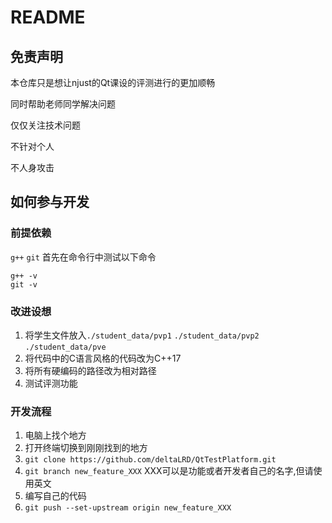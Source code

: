 # README

## 免责声明

本仓库只是想让njust的Qt课设的评测进行的更加顺畅

同时帮助老师同学解决问题

仅仅关注技术问题

不针对个人

不人身攻击

## 如何参与开发

### 前提依赖

`g++` 
`git`
首先在命令行中测试以下命令

```shell
g++ -v
git -v
```

### 改进设想

1. 将学生文件放入`./student_data/pvp1` `./student_data/pvp2` `./student_data/pve`
2. 将代码中的C语言风格的代码改为C++17
3. 将所有硬编码的路径改为相对路径
4. 测试评测功能

### 开发流程

1. 电脑上找个地方
2. 打开终端切换到刚刚找到的地方
3. `git clone https://github.com/deltaLRD/QtTestPlatform.git`
4. `git branch new_feature_XXX` XXX可以是功能或者开发者自己的名字,但请使用英文
5. 编写自己的代码
6. `git push --set-upstream origin new_feature_XXX`